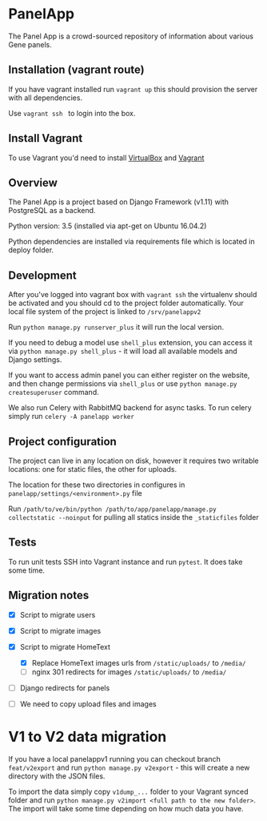 PanelApp
========

The Panel App is a crowd-sourced repository of information about various Gene panels.


Installation (vagrant route)
----------------------------

If you have vagrant installed run `vagrant up` this should provision the server with all dependencies.

Use `vagrant ssh ` to login into the box.


## Install Vagrant

To use Vagrant you'd need to install [VirtualBox](https://www.virtualbox.org/wiki/Downloads) and [Vagrant](https://www.vagrantup.com/downloads.html)


Overview
--------

The Panel App is a project based on Django Framework (v1.11) with PostgreSQL as a backend.

Python version: 3.5 (installed via apt-get on Ubuntu 16.04.2)

Python dependencies are installed via requirements file which is located in deploy folder.


Development
-----------

After you've logged into vagrant box with `vagrant ssh` the virtualenv should be activated and you should cd to the project folder automatically. Your local file system of the project is linked to `/srv/panelappv2`

Run `python manage.py runserver_plus` it will run the local version.

If you need to debug a model use `shell_plus` extension, you can access it via `python manage.py shell_plus` - it will load all available models and Django settings.

If you want to access admin panel you can either register on the website, and then change
permissions via `shell_plus` or use `python manage.py createsuperuser` command.

We also run Celery with RabbitMQ backend for async tasks. To run celery simply run `celery -A panelapp worker`


Project configuration
---------------------

The project can live in any location on disk, however it requires two writable
locations: one for static files, the other for uploads.

The location for these two directories in configures in `panelapp/settings/<environment>.py` file

Run
`/path/to/ve/bin/python /path/to/app/panelapp/manage.py collectstatic --noinput` for pulling all statics inside the `_staticfiles` folder

Tests
-----

To run unit tests SSH into Vagrant instance and run `pytest`. It does take some time.


Migration notes
---------------

- [x] Script to migrate users
- [x] Script to migrate images
- [x] Script to migrate HomeText
  - [x] Replace HomeText images urls from `/static/uploads/` to `/media/`
  - [ ] nginx 301 redirects for images `/static/uploads/` to `/media/`
- [ ] Django redirects for panels
- [ ] We need to copy upload files and images


# V1 to V2 data migration

If you have a local panelappv1 running you can checkout branch `feat/v2export` and run `python manage.py v2export` - this will create a new directory with the JSON files.

To import the data simply copy `v1dump_...` folder to your Vagrant synced folder and run `python manage.py v2import <full path to the new folder>`. The import will take some time depending on how much data you have.
